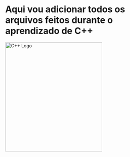 # Aqui vou adicionar todos os arquivos feitos durante o aprendizado de C++

<div class='center'>
  <img src="https://raw.githubusercontent.com/isocpp/logos/master/cpp_logo.png" alt="C++ Logo" width="306" height="344" />
</div>
